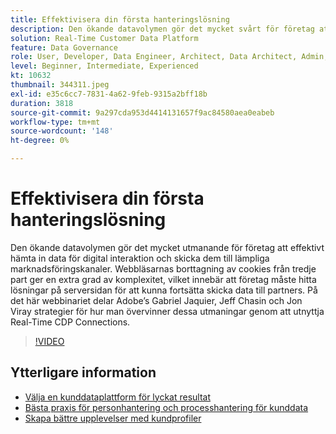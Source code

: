 ```yaml
---
title: Effektivisera din första hanteringslösning
description: Den ökande datavolymen gör det mycket svårt för företag att effektivt hämta in data för digital interaktion och skicka dem till rätt marknadsföring ... (Beskrivningarna ska vara mellan 60 och 160 tecken)
solution: Real-Time Customer Data Platform
feature: Data Governance
role: User, Developer, Data Engineer, Architect, Data Architect, Admin, Leader
level: Beginner, Intermediate, Experienced
kt: 10632
thumbnail: 344311.jpeg
exl-id: e35c6cc7-7831-4a62-9feb-9315a2bff18b
duration: 3818
source-git-commit: 9a297cda953d4414131657f9ac84580aea0eabeb
workflow-type: tm+mt
source-wordcount: '148'
ht-degree: 0%

---
```


# Effektivisera din första hanteringslösning

Den ökande datavolymen gör det mycket utmanande för företag att effektivt hämta in data för digital interaktion och skicka dem till lämpliga marknadsföringskanaler. Webbläsarnas borttagning av cookies från tredje part ger en extra grad av komplexitet, vilket innebär att företag måste hitta lösningar på serversidan för att kunna fortsätta skicka data till partners. På det här webbinariet delar Adobe’s Gabriel Jaquier, Jeff Chasin och Jon Viray strategier för hur man övervinner dessa utmaningar genom att utnyttja Real-Time CDP Connections.

>[!VIDEO](https://video.tv.adobe.com/v/344311/?quality=12&learn=on)

## Ytterligare information

* [Välja en kunddataplattform för lyckat resultat](cdp-success.md)
* [Bästa praxis för personhantering och processhantering för kunddata](people-and-process.md)
* [Skapa bättre upplevelser med kundprofiler](building-better-experiences-with-customer-profiles.md)
